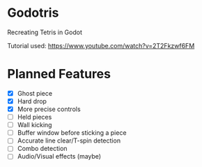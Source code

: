 # Godotris
Recreating Tetris in Godot

Tutorial used: https://www.youtube.com/watch?v=2T2Fkzwf6FM

# Planned Features

- [x] Ghost piece
- [x] Hard drop 
- [x] More precise controls
- [ ] Held pieces
- [ ] Wall kicking
- [ ] Buffer window before sticking a piece
- [ ] Accurate line clear/T-spin detection
- [ ] Combo detection
- [ ] Audio/Visual effects (maybe)
